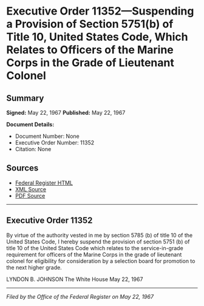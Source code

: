 # Executive Order 11352—Suspending a Provision of Section 5751(b) of Title 10, United States Code, Which Relates to Officers of the Marine Corps in the Grade of Lieutenant Colonel

## Summary

**Signed:** May 22, 1967
**Published:** May 22, 1967

**Document Details:**
- Document Number: None
- Executive Order Number: 11352
- Citation: None

## Sources
- [Federal Register HTML](https://www.presidency.ucsb.edu/documents/executive-order-11352-suspending-provision-section-5751b-title-10-united-states-code-which)
- [XML Source](None)
- [PDF Source](None)

---

## Executive Order 11352

By virtue of the authority vested in me by section 5785 (b) of title 10 of the United States Code, I hereby suspend the provision of section 5751 (b) of title 10 of the United States Code which relates to the service-in-grade requirement for officers of the Marine Corps in the grade of lieutenant colonel for eligibility for consideration by a selection board for promotion to the next higher grade.

LYNDON B. JOHNSON
The White House
May 22, 1967

---

*Filed by the Office of the Federal Register on May 22, 1967*

